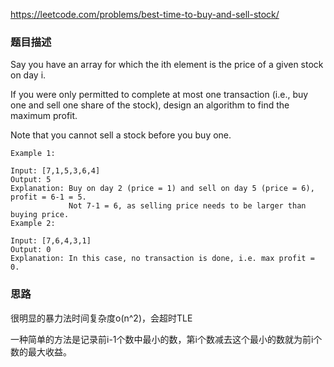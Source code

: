 https://leetcode.com/problems/best-time-to-buy-and-sell-stock/

### 题目描述

Say you have an array for which the ith element is the price of a given stock on day i.

If you were only permitted to complete at most one transaction (i.e., buy one and sell one share of the stock), design an algorithm to find the maximum profit.

Note that you cannot sell a stock before you buy one.

```
Example 1:

Input: [7,1,5,3,6,4]
Output: 5
Explanation: Buy on day 2 (price = 1) and sell on day 5 (price = 6), profit = 6-1 = 5.
             Not 7-1 = 6, as selling price needs to be larger than buying price.
Example 2:

Input: [7,6,4,3,1]
Output: 0
Explanation: In this case, no transaction is done, i.e. max profit = 0.
```

### 思路

很明显的暴力法时间复杂度o(n^2)，会超时TLE

一种简单的方法是记录前i-1个数中最小的数，第i个数减去这个最小的数就为前i个数的最大收益。